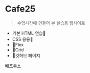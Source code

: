 # Cafe25
>수업시간에 만들어 본 실습용 웹사이트
+ 기본 HTML 연습🎉
+ CSS 응용🎈
+ 💨Flex
+ 💨Grid
+ 🚀깃허브 페이지

[배포주소](https://owoowl.github.io/Cafe25/)